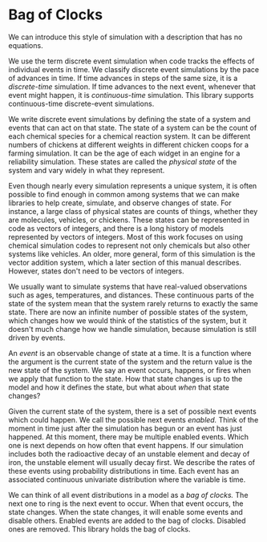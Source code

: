 # Bag of Clocks

We can introduce this style of simulation with a description that has no equations.

We use the term discrete event simulation when code tracks the effects of individual events in time. We classify discrete event simulations by the pace of advances in time. If time advances in steps of the same size, it is a *discrete-time* simulation. If time advances to the next event, whenever that event might happen, it is *continuous-time* simulation. This library supports continuous-time discrete-event simulations.

We write discrete event simulations by defining the state of a system and events that can act on that state. The state of a system can be the count of each chemical species for a chemical reaction system. It can be different numbers of chickens at different weights in different chicken coops for a farming simulation. It can be the age of each widget in an engine for a reliability simulation. These states are called the *physical state* of the system and vary widely in what they represent.

Even though nearly every simulation represents a unique system, it is often possible to find enough in common among systems that we can make libraries to help create, simulate, and observe changes of state. For instance, a large class of physical states are counts of things, whether they are molecules, vehicles, or chickens. These states can be represented in code as vectors of integers, and there is a long history of models represented by vectors of integers. Most of this work focuses on using chemical simulation codes to represent not only chemicals but also other systems like vehicles. An older, more general, form of this simulation is the vector addition system, which a later section of this manual describes. However, states don't need to be vectors of integers.

We usually want to simulate systems that have real-valued observations such as ages, temperatures, and distances. These continuous parts of the state of the system mean that the system rarely returns to exactly the same state. There are now an infinite number of possible states of the system, which changes how we would think of the statistics of the system, but it doesn't much change how we handle simulation, because simulation is still driven by events.

An *event* is an observable change of state at a time. It is a function where the argument is the current state of the system and the return value is the new state of the system. We say an event occurs, happens, or fires when we apply that function to the state. How that state changes is up to the model and how it defines the state, but what about *when* that state changes?

Given the current state of the system, there is a set of possible next events which could happen. We call the possible next events *enabled.* Think of the moment in time just after the simulation has begun or an event has just happened. At this moment, there may be multiple enabled events. Which one is next depends on how often that event happens. If our simulation includes both the radioactive decay of an unstable element and decay of iron, the unstable element will usually decay first. We describe the rates of these events using probability distributions in time. Each event has an associated continuous univariate distribution where the variable is time.

We can think of all event distributions in a model as a *bag of clocks.* The next one to ring is the next event to occur. When that event occurs, the state changes. When the state changes, it will enable some events and disable others. Enabled events are added to the bag of clocks. Disabled ones are removed. This library holds the bag of clocks.
